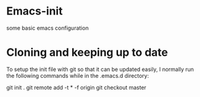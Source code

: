 # Emacs-init
some basic emacs configuration

# Cloning and keeping up to date

To setup the init file with git so that it can be updated easily, I normally run the following commands while in the .emacs.d directory:

git init .
git remote add -t \* -f origin <repository-url>
git checkout master
